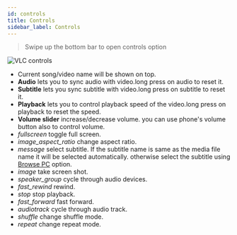 ```yaml
---
id: controls
title: Controls
sidebar_label: Controls
---
```


> Swipe up the bottom bar to open controls option

<div class="row">
  <div class="col">
    <img src="/img/controls.jpeg" alt="VLC controls"></img>
  </div>
  <div class="col">
    <ul>
      <li>Current song/video name will be shown on top.</li>
      <li><b>Audio</b> lets you to sync audio with video.long press on audio to reset it.</li>
      <li><b>Subtitle</b> lets you sync subtitle with video.long press on subtitle to reset it.</li>
      <li><b>Playback</b> lets you to control playback speed of the video.long press on playback to reset the speed.</li>
      <li><b>Volume slider</b> increase/decrease volume. you can use phone's volume button also to control volume.</li>
      <li><i class="material-icons">fullscreen</i> toggle full screen.</li>
      <li><i class="material-icons">image_aspect_ratio</i> change aspect ratio.</li>
      <li><i class="material-icons">message</i> select subtitle. If the subtitle name is same as the media file name it will be selected automatically. otherwise select the subtitle using <a href="/vlc-docs/docs/browse_pc">Browse PC</a> option.</li>
      <li><i class="material-icons">image</i> take screen shot.</li>
      <li><i class="material-icons">speaker_group</i> cycle through audio devices.</li>
      <li><i class="material-icons">fast_rewind</i> rewind.</li>
      <li><i class="material-icons">stop</i> stop playback.</li>
      <li><i class="material-icons">fast_forward</i> fast forward.</li>
      <li><i class="material-icons">audiotrack</i> cycle through audio track.</li>
      <li><i class="material-icons">shuffle</i> change shuffle mode.</li>
      <li><i class="material-icons">repeat</i> change repeat mode.</li>
    </ul>
  </div>
</div>

 